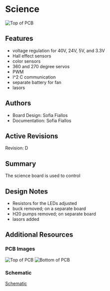 # Science

![Top of PCB](outputs/POE/top.png)

## Features

- voltage regulation for 40V, 24V, 5V, and 3.3V
- Hall effect sensors
- color sensors
- 360 and 270 degree servos
- PWM
- I^2 C communication
- separate battery for fan
- lasors
  
## Authors

- Board Design: Sofia Fiallos
- Documentation: Sofia Fiallos

## Active Revisions

Revision: D

## Summary

The science board is used to control 

## Design Notes

- Resistors for the LEDs adjusted
- buck removed; on a separate board
- H20 pumps removed; on separate board
- lasors added
  
## Additional Resources

### PCB Images

![Top of PCB](outputs/POE/top.png)
![Bottom of PCB](outputs/POE/bottom.png)

### Schematic

[Schematic](outputs/servo/sch.pdf)
